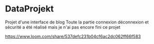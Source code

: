 # DataProjekt
Projet d'une interface de blog 
Toute la partie connexion déconnexion et sécurité a été réalisé mais je n'ai pas encore fini ce projet 

https://www.loom.com/share/537defc231b04cf6ac2dc062ff66f583
